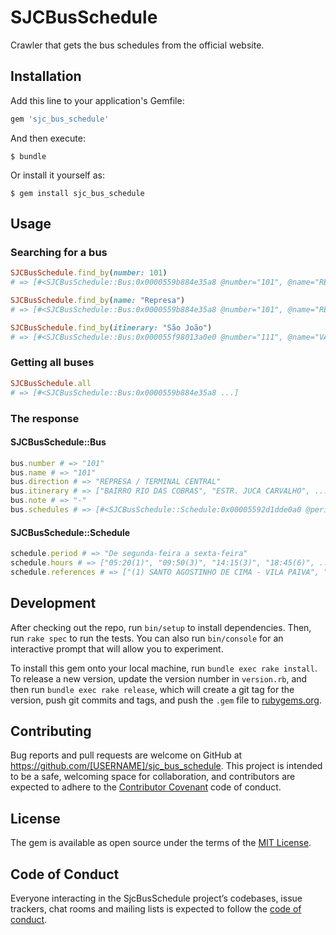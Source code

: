 # SJCBusSchedule

Crawler that gets the bus schedules from the official website.


## Installation

Add this line to your application's Gemfile:

```ruby
gem 'sjc_bus_schedule'
```

And then execute:

    $ bundle

Or install it yourself as:

    $ gem install sjc_bus_schedule

## Usage

### Searching for a bus

```ruby
SJCBusSchedule.find_by(number: 101)
# => [#<SJCBusSchedule::Bus:0x0000559b884e35a8 @number="101", @name="REPRESA / TERMINAL CENTRAL (RADIAL) O.S.O 41", ...]

SJCBusSchedule.find_by(name: "Represa")
# => [#<SJCBusSchedule::Bus:0x0000559b884e35a8 @number="101", @name="REPRESA / TERMINAL CENTRAL (RADIAL) O.S.O 41", ...]

SJCBusSchedule.find_by(itinerary: "São João")
# => [#<SJCBusSchedule::Bus:0x000055f98013a0e0 @number="111", @name="VALE DOS PINHEIROS / MONTE CASTELO (CIRCULAR NO MONTE CASTELO) O.S.O. 31", ...]
```

### Getting all buses

```ruby
SJCBusSchedule.all
# => [#<SJCBusSchedule::Bus:0x0000559b884e35a8 ...]
```

### The response

#### SJCBusSchedule::Bus

```ruby
bus.number # => "101"
bus.name # => "101"
bus.direction # => "REPRESA / TERMINAL CENTRAL"
bus.itinerary # => ["BAIRRO RIO DAS COBRAS", "ESTR. JUCA CARVALHO", ...]
bus.note # => "-"
bus.schedules # => [#<SJCBusSchedule::Schedule:0x00005592d1dde0a0 @period="De segunda-feira a sexta-feira", ...]
```

#### SJCBusSchedule::Schedule

```ruby
schedule.period # => "De segunda-feira a sexta-feira"
schedule.hours # => ["05:20(1)", "09:50(3)", "14:15(3)", "18:45(6)", ...]
schedule.references # => ["(1) SANTO AGOSTINHO DE CIMA - VILA PAIVA", "(2) GUIRRA - PAÇO MUNICIPAL", ...]
```

## Development

After checking out the repo, run `bin/setup` to install dependencies. Then, run `rake spec` to run the tests. You can also run `bin/console` for an interactive prompt that will allow you to experiment.

To install this gem onto your local machine, run `bundle exec rake install`. To release a new version, update the version number in `version.rb`, and then run `bundle exec rake release`, which will create a git tag for the version, push git commits and tags, and push the `.gem` file to [rubygems.org](https://rubygems.org).

## Contributing

Bug reports and pull requests are welcome on GitHub at https://github.com/[USERNAME]/sjc_bus_schedule. This project is intended to be a safe, welcoming space for collaboration, and contributors are expected to adhere to the [Contributor Covenant](http://contributor-covenant.org) code of conduct.

## License

The gem is available as open source under the terms of the [MIT License](https://opensource.org/licenses/MIT).

## Code of Conduct

Everyone interacting in the SjcBusSchedule project’s codebases, issue trackers, chat rooms and mailing lists is expected to follow the [code of conduct](https://github.com/[USERNAME]/sjc_bus_schedule/blob/master/CODE_OF_CONDUCT.md).
